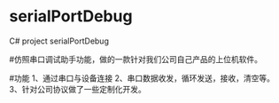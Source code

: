 # serialPortDebug
C# project serialPortDebug

#仿照串口调试助手功能，做的一款针对我们公司自己产品的上位机软件。

#功能
1、通过串口与设备连接
2、串口数据收发，循环发送，接收，清空等。
3、针对公司协议做了一些定制化开发。
